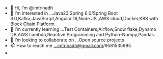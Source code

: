 - 👋 Hi, I’m @imtrinadh
- 👀 I’m interested in ...Java23,Spring 6.0/Spring Boot 3.0,Kafka,JavaScript,Angular 16,Node JS ,AWS cloud,Docker,K8S with Block Chain Platform.
- 🌱 I’m currently learning ...Test Containers,Airflow,Snow flake,Dynamo DB,AWS Lambda,Reactive Programming and Python-Numpy,Pandas.
- 💞️ I’m looking to collaborate on ...Open source projects
- 📫 How to reach me ...imtrinadh@gmail.com/9581535995
-

<!---
imtrinadh/imtrinadh is a ✨ special ✨ repository because its `README.md` (this file) appears on your GitHub profile.
You can click the Preview link to take a look at your changes.
--->

